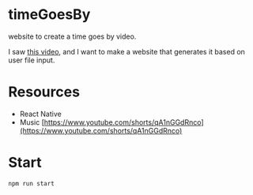 # timeGoesBy
website to create a time goes by video.

I saw [this video](https://x.com/teslaownersSV/status/1837687665975873940), and I want to make a website that generates it based on user file input.

# Resources
- React Native
- Music [https://www.youtube.com/shorts/qA1nGGdRnco](https://www.youtube.com/shorts/qA1nGGdRnco)

# Start

```
npm run start
```